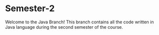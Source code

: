 # Semester-2
Welcome to the Java Branch!
This branch contains all the code written in Java language during the second semester of the course.
